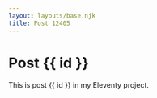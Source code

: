 ```yaml
---
layout: layouts/base.njk
title: Post 12405
---
```


# Post {{ id }}

This is post {{ id }} in my Eleventy project.
